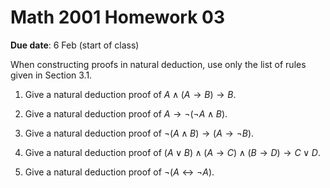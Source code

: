 # Math 2001 Homework 03

**Due date**: 6 Feb (start of class)

When constructing proofs in natural deduction, use only the list of rules given in Section 3.1.

1. Give a natural deduction proof of $A \wedge (A \to B) \to B$. <!-- A ∧ (A → B) → B -->

2. Give a natural deduction proof of $A \to \neg( \neg A \wedge B)$. <!-- A → ¬ (¬ A ∧ B) -->

3. Give a natural deduction proof of $\neg (A\wedge B) \to (A \to \neg B)$. <!-- ¬ (A ∧ B) → (A → ¬ B) -->

4. Give a natural deduction proof of $(A \vee B) \wedge (A \to C) \wedge (B \to D) \to C \vee D$. <!-- (A ∨ B) ∧ (A → C) ∧ (B → D) → C ∨ D -->

5. Give a natural deduction proof of $\neg (A \leftrightarrow \neg A)$. <!-- ¬ (A ↔ ¬ A) -->

<!-- Already done in hw 2: ¬ A ∧ ¬ B → ¬ (A ∨ B) (A → C) ∧ (B → ¬ C) → ¬ (A ∧ B) -->

<!-- (A ↔ B) → (¬ A ↔ ¬ B)   -->